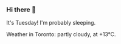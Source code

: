 ### Hi there :wave:

It's Tuesday! I'm probably sleeping.

Weather in Toronto: partly cloudy, at +13°C.
